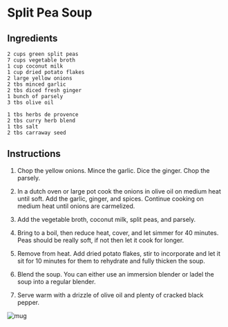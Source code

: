 # Split Pea Soup

## Ingredients

```
2 cups green split peas
7 cups vegetable broth
1 cup coconut milk
1 cup dried potato flakes
2 large yellow onions
2 tbs minced garlic
2 tbs diced fresh ginger
1 bunch of parsely
3 tbs olive oil

1 tbs herbs de provence
2 tbs curry herb blend
1 tbs salt
2 tbs carraway seed
```

## Instructions

1. Chop the yellow onions. Mince the garlic. Dice the ginger. Chop the parsely.

1. In a dutch oven or large pot cook the onions in olive oil on medium heat until soft. Add the garlic, ginger, and spices. Continue cooking on medium heat until onions are carmelized.

1. Add the vegetable broth, coconut milk, split peas, and parsely.

1. Bring to a boil, then reduce heat, cover, and let simmer for 40 minutes. Peas should be really soft, if not then let it cook for longer.

1. Remove from heat. Add dried potato flakes, stir to incorporate and let it sit for 10 minutes for them to rehydrate and fully thicken the soup.

1. Blend the soup. You can either use an immersion blender or ladel the soup into a regular blender.

1. Serve warm with a drizzle of olive oil and plenty of cracked black pepper.

![mug](/mug-peasoup.png)